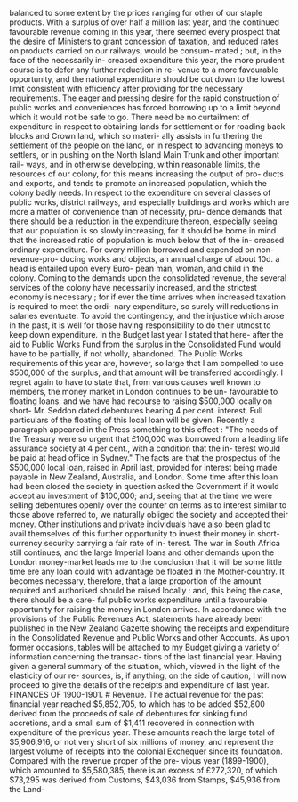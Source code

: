 balanced to some extent by the prices ranging for other of our staple products. With a surplus of over half a million last year, and the continued favourable revenue coming in this year, there seemed every prospect that the desire of Ministers to grant concession of taxation, and reduced rates on products carried on our railways, would be consum- mated ; but, in the face of the necessarily in- creased expenditure this year, the more prudent course is to defer any further reduction in re- venue to a more favourable opportunity, and the national expenditure should be cut down to the lowest limit consistent with efficiency after providing for the necessary requirements. The eager and pressing desire for the rapid construction of public works and conveniences has forced borrowing up to a limit beyond which it would not be safe to go. There need be no curtailment of expenditure in respect to obtaining lands for settlement or for roading back blocks and Crown land, which so materi- ally assists in furthering the settlement of the people on the land, or in respect to advancing moneys to settlers, or in pushing on the North Island Main Trunk and other important rail- ways, and in otherwise developing, within reasonable limits, the resources of our colony, for this means increasing the output of pro- ducts and exports, and tends to promote an increased population, which the colony badly needs. In respect to the expenditure on several classes of public works, district railways, and especially buildings and works which are more a matter of convenience than of necessity, pru- dence demands that there should be a reduction in the expenditure thereon, especially seeing that our population is so slowly increasing, for it should be borne in mind that the increased ratio of population is much below that of the in- creased ordinary expenditure. For every million borrowed and expended on non-revenue-pro- ducing works and objects, an annual charge of about 10d. a head is entailed upon every Euro- pean man, woman, and child in the colony. Coming to the demands upon the consolidated revenue, the several services of the colony have necessarily increased, and the strictest economy is necessary ; for if ever the time arrives when increased taxation is required to meet the ordi- nary expenditure, so surely will reductions in salaries eventuate. To avoid the contingency, and the injustice which arose in the past, it is well for those having responsibility to do their utmost to keep down expenditure. In the Budget last year I stated that here- after the aid to Public Works Fund from the surplus in the Consolidated Fund would have to be partially, if not wholly, abandoned. The Public Works requirements of this year are, however, so large that I am compelled to use $500,000 of the surplus, and that amount will be transferred accordingly. I regret again to have to state that, from various causes well known to members, the money market in London continues to be un- favourable to floating loans, and we have had recourse to raising $500,000 locally on short- Mr. Seddon dated debentures bearing 4 per cent. interest. Full particulars of the floating of this local loan will be given. Recently a paragraph appeared in the Press something to this effect : "The needs of the Treasury were so urgent that £100,000 was borrowed from a leading life assurance society at 4 per cent., with a condition that the in- terest would be paid at head office in Sydney." The facts are that the prospectus of the $500,000 local loan, raised in April last, provided for interest being made payable in New Zealand, Australia, and London. Some time after this loan had been closed the society in question asked the Government if it would accept au investment of $100,000; and, seeing that at the time we were selling debentures openly over the counter on terms as to interest similar to those above referred to, we naturally obliged the society and accepted their money. Other institutions and private individuals have also been glad to avail themselves of this further opportunity to invest their money in short- currency security carrying a fair rate of in- terest. The war in South Africa still continues, and the large Imperial loans and other demands upon the London money-market leads me to the conclusion that it will be some little time ere any loan could with advantage be floated in the Mother-country. It becomes necessary, therefore, that a large proportion of the amount required and authorised should be raised locally : and, this being the case, there should be a care- ful public works expenditure until a favourable opportunity for raising the money in London arrives. In accordance with the provisions of the Public Revenues Act, statements have already been published in the New Zealand Gazette showing the receipts and expenditure in the Consolidated Revenue and Public Works and other Accounts. As upon former occasions, tables will be attached to my Budget giving a variety of information concerning the transac- tions of the last financial year. Having given a general summary of the situation, which, viewed in the light of the elasticity of our re- sources, is, if anything, on the side of caution, I will now proceed to give the details of the receipts and expenditure of last year. FINANCES OF 1900-1901. # Revenue. The actual revenue for the past financial year reached $5,852,705, to which has to be added $52,800 derived from the proceeds of sale of debentures for sinking fund accretions, and a small sum of $1,411 recovered in connection with expenditure of the previous year. These amounts reach the large total of $5,906,916, or not very short of six millions of money, and represent the largest volume of receipts into the colonial Exchequer since its foundation. Compared with the revenue proper of the pre- vious year (1899-1900), which amounted to $5,580,385, there is an excess of £272,320, of which $73,295 was derived from Customs, $43,036 from Stamps, $45,936 from the Land- 